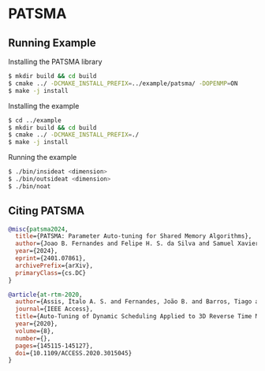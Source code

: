 # PATSMA

## Running Example

Installing the PATSMA library

```sh
$ mkdir build && cd build
$ cmake ../ -DCMAKE_INSTALL_PREFIX=../example/patsma/ -DOPENMP=ON
$ make -j install
```

Installing the example

```sh
$ cd ../example
$ mkdir build && cd build
$ cmake ../ -DCMAKE_INSTALL_PREFIX=./
$ make -j install
```

Running the example

```sh
$ ./bin/insideat <dimension>
$ ./bin/outsideat <dimension>
$ ./bin/noat
```

## Citing PATSMA

```bibtex
@misc{patsma2024,
  title={PATSMA: Parameter Auto-tuning for Shared Memory Algorithms},
  author={Joao B. Fernandes and Felipe H. S. da Silva and Samuel Xavier-de-Souza and Italo A. S. Assis},
  year={2024},
  eprint={2401.07861},
  archivePrefix={arXiv},
  primaryClass={cs.DC}
}
```

```bibtex
@article{at-rtm-2020,
  author={Assis, Ítalo A. S. and Fernandes, João B. and Barros, Tiago and Xavier-De-Souza, Samuel},
  journal={IEEE Access},
  title={Auto-Tuning of Dynamic Scheduling Applied to 3D Reverse Time Migration on Multicore Systems},
  year={2020},
  volume={8},
  number={},
  pages={145115-145127},
  doi={10.1109/ACCESS.2020.3015045}
}
```